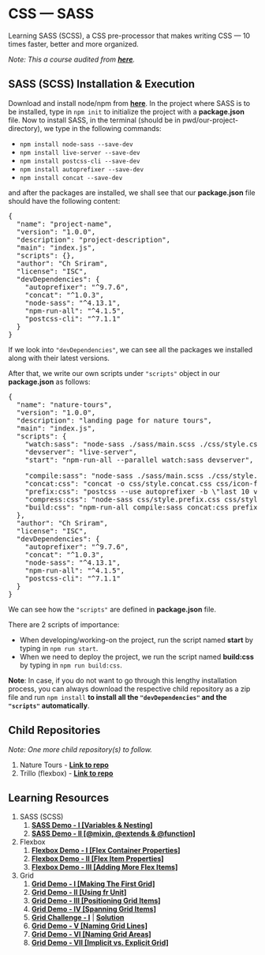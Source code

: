 # CSS &mdash; SASS

Learning SASS (SCSS), a CSS pre-processor that makes writing CSS &mdash; 10 times faster, better and more organized.

*Note: This a course audited from **[here](https://www.udemy.com/course/advanced-css-and-sass/)**.*

## SASS (SCSS) Installation & Execution

Download and install node/npm from __[here](https://nodejs.org/)__. In the project where SASS is to be installed, type in `npm init` to initialize the project with a __package.json__ file. Now to install SASS, in the terminal (should be in pwd/our-project-directory), we type in the following commands:

- `npm install node-sass --save-dev` 
- `npm install live-server --save-dev`
- `npm install postcss-cli --save-dev`
- `npm install autoprefixer --save-dev`
- `npm install concat --save-dev`

and after the packages are installed, we shall see that our **package.json** file should have the following content:

<pre>
{
  "name": "project-name",
  "version": "1.0.0",
  "description": "project-description",
  "main": "index.js",
  "scripts": {},
  "author": "Ch Sriram",
  "license": "ISC",
  "devDependencies": {
    "autoprefixer": "^9.7.6",
    "concat": "^1.0.3",
    "node-sass": "^4.13.1",
    "npm-run-all": "^4.1.5",
    "postcss-cli": "^7.1.1"
  }
}
</pre>

If we look into `"devDependencies"`, we can see all the packages we installed along with their latest versions.

After that, we write our own scripts under `"scripts"` object in our **package.json** as follows:

<pre>
{
  "name": "nature-tours",
  "version": "1.0.0",
  "description": "landing page for nature tours",
  "main": "index.js",
  "scripts": {
    "watch:sass": "node-sass ./sass/main.scss ./css/style.css -w",
    "devserver": "live-server",
    "start": "npm-run-all --parallel watch:sass devserver",

    "compile:sass": "node-sass ./sass/main.scss ./css/style.comp.css",
    "concat:css": "concat -o css/style.concat.css css/icon-font.css css/style.comp.css",
    "prefix:css": "postcss --use autoprefixer -b \"last 10 versions\" css/style.concat.css -o css/style.prefix.css",
    "compress:css": "node-sass css/style.prefix.css css/style.min.css --output-style compressed",
    "build:css": "npm-run-all compile:sass concat:css prefix:css compress:css"
  },
  "author": "Ch Sriram",
  "license": "ISC",
  "devDependencies": {
    "autoprefixer": "^9.7.6",
    "concat": "^1.0.3",
    "node-sass": "^4.13.1",
    "npm-run-all": "^4.1.5",
    "postcss-cli": "^7.1.1"
  }
}
</pre>

We can see how the `"scripts"` are defined in **package.json** file. 

There are 2 scripts of importance:

- When developing/working-on the project, run the script named **start** by typing in `npm run start`.
- When we need to deploy the project, we run the script named **build:css** by typing in `npm run build:css`.

**Note**: In case, if you do not want to go through this lengthy installation process, you can always download the respective child repository as a zip file and run `npm install` **to install all the `"devDependencies"` and the `"scripts"` automatically**.

## Child Repositories

*Note: One more child repository(s) to follow.*

1. Nature Tours - **[Link to repo](https://github.com/Ch-sriram/nature-tours)**
2. Trillo (flexbox) - **[Link to repo](https://github.com/Ch-sriram/trillo-flexbox)**

## Learning Resources

1. SASS (SCSS)
   1. **[SASS Demo - I \[Variables & Nesting\]](https://codepen.io/ch-sriram/pen/KKdMmZj)**
   2. **[SASS Demo - II \[@mixin, @extends & @function\]](https://codepen.io/ch-sriram/pen/MWaexGp)**
2. Flexbox
   1. **[Flexbox Demo - I \[Flex Container Properties\]](https://codepen.io/ch-sriram/pen/mdeGLxq)**
   2. **[Flexbox Demo - II \[Flex Item Properties\]](https://codepen.io/ch-sriram/pen/jObvKqN)**
   3. **[Flexbox Demo - III \[Adding More Flex Items\]](https://codepen.io/ch-sriram/pen/qBOJOWy)**
3. Grid
   1. **[Grid Demo - I \[Making The First Grid\]](https://codepen.io/ch-sriram/pen/KKdbqGg)**
   2. **[Grid Demo - II \[Using fr Unit\]](https://codepen.io/ch-sriram/pen/RwWEZGw)**
   3. **[Grid Demo - III \[Positioning Grid Items\]](https://codepen.io/ch-sriram/pen/qBOLPjN)**
   4. **[Grid Demo - IV \[Spanning Grid Items\]](https://codepen.io/ch-sriram/pen/JjYwZqW)**
   5. **[Grid Challenge - I](https://github.com/Ch-sriram/css-sass/blob/dev/3-nexter-grid/Resources/challenge--1.png)** | **[Solution](https://codepen.io/ch-sriram/pen/XWmOOzw)**
   6. **[Grid Demo - V \[Naming Grid Lines\]](https://codepen.io/ch-sriram/pen/gOaEjRz)**
   7. **[Grid Demo - VI \[Naming Grid Areas\]](https://codepen.io/ch-sriram/pen/PoPLdpr)**
   8. **[Grid Demo - VII \[Implicit vs. Explicit Grid\]](https://codepen.io/ch-sriram/pen/QWjoZmQ)**